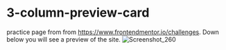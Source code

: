 # 3-column-preview-card
practice page from from https://www.frontendmentor.io/challenges. Down below you will see a preview of the site.
![Screenshot_260](https://user-images.githubusercontent.com/63271022/160516761-9c8a4ea6-97d8-4961-b416-ff52364e6ec7.png)
